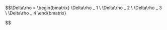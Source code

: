 $$\Delta\rho = 
\begin{bmatrix}
    \Delta\rho _ 1 \\
    \Delta\rho _ 2 \\
    \Delta\rho _ 3 \\
    \Delta\rho _ 4
\end{bmatrix}

$$
